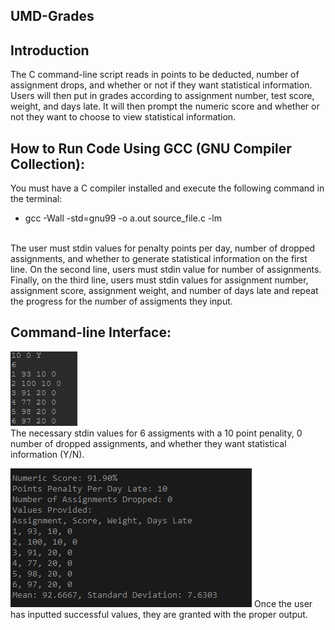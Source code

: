 ## UMD-Grades

## Introduction

The C command-line script reads in points to be deducted, number of assignment drops, 
and whether or not if they want statistical information. Users will then 
put in grades according to assignment number, test score, weight, and 
days late. It will then prompt the numeric score and whether or not 
they want to choose to view statistical information.

## How to Run Code Using GCC (GNU Compiler Collection):
You must have a C compiler installed and execute the following command in the terminal:
- gcc -Wall -std=gnu99 -o a.out source_file.c -lm
<br>
The user must stdin values for penalty points per day, number of dropped assignments, and whether to generate statistical information on the first line.
On the second line, users must stdin value for number of assignments.
Finally, on the third line, users must stdin values for assignment number, assignment score, assignment weight, and number of days late and repeat the progress for the number of assigments they input.

## Command-line Interface:

![UMD-Grades script](https://github.com/DiegoAmores/UMD-Grades/blob/main/images/command-line%20arguments.PNG) <br>
The necessary stdin values for 6 assigments with a 10 point penality, 0 number of dropped assignments, and whether they want statistical information (Y/N).

![UMD-Grades output](https://github.com/DiegoAmores/UMD-Grades/blob/main/images/command-line%20output.PNG)
Once the user has inputted successful values, they are granted with the proper output.


